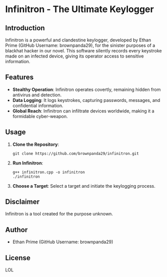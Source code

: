 # Infinitron - The Ultimate Keylogger

## Introduction

Infinitron is a powerful and clandestine keylogger, developed by Ethan Prime (GitHub Username: brownpanda29), for the sinister purposes of a blackhat hacker in our novel. This software silently records every keystroke made on an infected device, giving its operator access to sensitive information.

## Features

- **Stealthy Operation**: Infinitron operates covertly, remaining hidden from antivirus and detection.
- **Data Logging**: It logs keystrokes, capturing passwords, messages, and confidential information.
- **Global Reach**: Infinitron can infiltrate devices worldwide, making it a formidable cyber-weapon.

## Usage

1. **Clone the Repository**:

    ```
    git clone https://github.com/brownpanda29/infinitron.git
    ```

2. **Run Infinitron**:

    ```
    g++ infinitron.cpp -o infinitron
    ./infinitron
    ```

3. **Choose a Target**: Select a target and initiate the keylogging process.

## Disclaimer

Infinitron is a tool created for the purpose unknown.

## Author

- Ethan Prime (GitHub Username: brownpanda29)

## License
LOL
